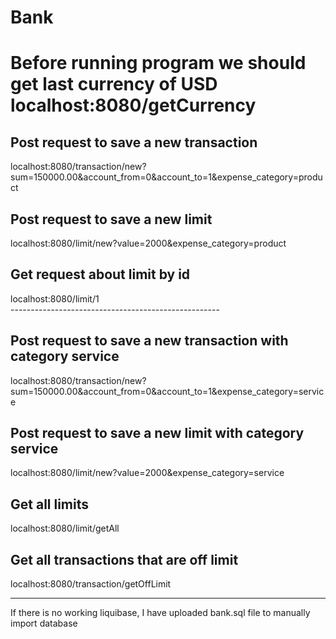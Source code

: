 # Bank
<h1>Before running program we should get last currency of USD</h>
<div>localhost:8080/getCurrency</div>

<h2>Post request to save a new transaction</h2>
<div>localhost:8080/transaction/new?sum=150000.00&account_from=0&account_to=1&expense_category=product</div>
<h2>Post request to save a new limit</h2>
<div>localhost:8080/limit/new?value=2000&expense_category=product</div>

<h2>Get request about limit by id</h2>
<div>localhost:8080/limit/1</div>
----------------------------------------------------
<h2>Post request to save a new transaction with category service</h2>
<div>localhost:8080/transaction/new?sum=150000.00&account_from=0&account_to=1&expense_category=service</div>
<h2>Post request to save a new limit with category service</h2>
<div>localhost:8080/limit/new?value=2000&expense_category=service</div>
<h2>Get all limits</h2>
<div>localhost:8080/limit/getAll</div>

<h2>Get all transactions that are off limit</h2>
<div>localhost:8080/transaction/getOffLimit</div>


------------------------------------------------
<div>If there is no working liquibase, I have uploaded bank.sql file to manually import database</div>
